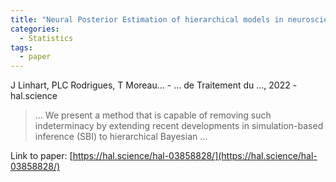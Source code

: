 ```yaml
---
title: "Neural Posterior Estimation of hierarchical models in neuroscience"
categories:
  - Statistics
tags:
  - paper
---
```

J Linhart, PLC Rodrigues, T Moreau… - … de Traitement du …, 2022 - hal.science



>… We present a method that is capable of removing such indeterminacy by extending recent developments in simulation-based inference (SBI) to hierarchical Bayesian …

Link to paper: [https://hal.science/hal-03858828/](https://hal.science/hal-03858828/)
